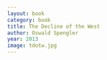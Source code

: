 ```yaml
---
layout: book
category: book
title: The Decline of the West
author: Oswald Spengler
year: 2013
image: tdotw.jpg
---
```

